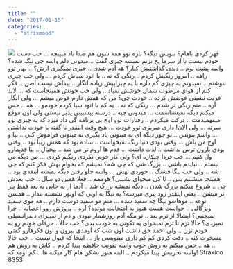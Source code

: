 ```yaml
---
title: ""
date: "2017-01-15"
categories: 
  - "strixmood"
---
```


[![](http://localhost/wp-content/uploads/2017/06/999-239x300.png)](http://localhost/wp-content/uploads/2017/06/999.png) قهر کردی باهام؟ بنویس دیگه؟ تازه توو همه شون هم صدا باد میپیچه ... خب دست خودم نیست تا از سرما یخ نزنم نمیشه چیزی گفت .. میدونی دلم واسه چی تنگ شده؟ واسه پشت بوم .. دیدی گذاشتیش کنار؟ هه آدم شدی .. خبری نمیگیری ازش؟ .. بهار توو راهه .. امروز رنگیش کردم .. رنگی که نه .. با اتود سیاش کردم ... ولی خب چیزی ننوشتم .. نمیدونم یه چیزی کم داره یا یه چیزاییش زیاده انگار .. پیداش نیست اصن .. فکر کنم از هوای مرطوب شمال خوشش نمیاد .. ولی خب خونش همینجاست که ... لابد غربت نشینی عوضش کرده .. خودت چی؟ من که همش دارم عوض میشم ... ولی انگار آره .. منم رنگی تر شدم ... رنگی که نه .. یه کم با اتود سیا کردم خودمو ... هه .. حس میکنم دیگه نمیشناسمت ... میدونی چیه .. درسته پیشبینی پذیر نیستی ولی اون موقع میفهمیدمت .. درکت میکردم .. رفتارات توو اوج بی برنامه گی داد میزد که یه چیزی توو سرته ... ولی الان! داری میریزی توو خودت ... هیچ وقت اینقدر نا گفته با خودت نداشتی ... واسم بنویس .. تو جور دیگه ای نه میتونی یاد بگیری نه میتونی فراموش کنی... بیا و اوج من باش ... وقتی بودی دنیا رنگ نمیخواست .. ساده بود که همش زیبا بود .. وقتی بودی بارون ترس نداشت .. لذت داشت ... قدم ها آروم تر می شد .. بیخیال .. بیا قدیمارو ول کنیم ... خب فردا چیکاره ای؟ ولی کار خوبی نکردی رنگیم کردی ... من دیگه من نیستم .. نبایدم باشی .. بزرگ شی که چی شه؟ نمیشم که بخوام بهش فکر کنم که چی شه .. ولی خب نیگا قشنگ .. خوردی تهش ... واسه جلو رفتن دیگه نمیشه اینقدی بود .. همینجا میشینم پس .. تا کی میخوای بشینی؟ هوممم .. فعلا همین دو سال .. خب بعدش چی .. شروع میکنم بزرگ شدن .. دیگه نمیشه بزرگ شد .. آدما از یه جایی به بعد فقط پیر تر میشن .. یعنی اینقدر زود پیری میرسه؟ یه نیگا به اونی که اونور نشسته بنداز .. همسن توعه .. موهاشو نیگا چه سفید شده ... منم مو سفید دوست دارم .. هه موی سفید ویژگالی .. حواست هست هنوز یه امتحانت مونده؟ آره .. پروژش روو اعصابه .. چرا نمیجنبی؟ ایشالا از ترم بعد .. تو مگه آدم روزشمار نبودی و دم از تغییرای دیفرانسیلی نمیزدی؟ حالا ترم تا ترم نمیخوای یه تکونی به خودت بدی؟ خب حالا.. حرفای خودم رو به خودم نزن .. ولی احمد حق داشت اون شب که اومدی بیرون و اون فکرهارو گفتی مسخرت کنه .. دقت کردی کم کم داری مینویسی باز ... اینجا که قبول نیست .. خب حالا .. هه .. حس میکنم یه روش خوب واسه تقویت حافظم پیدا کردم .. کاش یه روش هم واسه تخریبش پیدا میکردم .. البته هنوز بشکن هام کار میکنه ها .. کم اومد که! Straxico 8353
